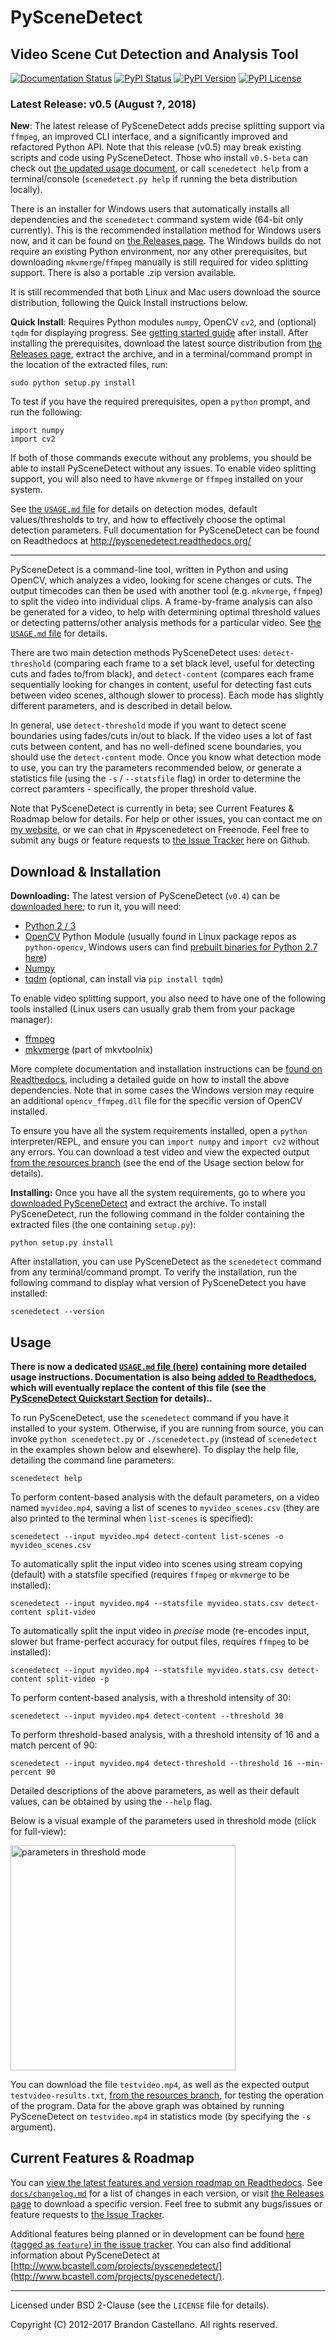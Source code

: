       
PySceneDetect
==========================================================
Video Scene Cut Detection and Analysis Tool
----------------------------------------------------------

[![Documentation Status](https://readthedocs.org/projects/pyscenedetect/badge/?version=latest)](http://pyscenedetect.readthedocs.org/en/latest/?badge=latest) [![PyPI Status](https://img.shields.io/pypi/status/PySceneDetect.svg)](https://pypi.python.org/pypi/PySceneDetect/) [![PyPI Version](https://img.shields.io/pypi/v/PySceneDetect.svg)](https://pypi.python.org/pypi/PySceneDetect/)  [![PyPI License](https://img.shields.io/pypi/l/PySceneDetect.svg)](http://pyscenedetect.readthedocs.org/en/latest/copyright/)


### Latest Release: v0.5 (August ?, 2018)

**New**: The latest release of PySceneDetect adds precise splitting support via `ffmpeg`, an improved CLI interface, and a significantly improved and refactored Python API.  Note that this release (v0.5) may break existing scripts and code using PySceneDetect.  Those who install `v0.5-beta` can check out [the updated usage document](https://github.com/Breakthrough/PySceneDetect/blob/master/docs/examples/usage.md), or call `scenedetect help` from a terminal/console (`scenedetect.py help` if running the beta distribution locally).

There is an installer for Windows users that automatically installs all dependencies and the `scenedetect` command system wide (64-bit only currently).  This is the recommended installation method for Windows users now, and it can be found on [the Releases page](https://github.com/Breakthrough/PySceneDetect/releases).  The Windows builds do not require an existing Python environment, nor any other prerequisites, but downloading `mkvmerge`/`ffmpeg` manually is still required for video splitting support.  There is also a portable .zip version available.

It is still recommended that both Linux and Mac users download the source distribution, following the Quick Install instructions below.

**Quick Install**: Requires Python modules `numpy`, OpenCV `cv2`, and (optional) `tqdm` for displaying progress. See [getting started guide](http://pyscenedetect.readthedocs.org/en/latest/examples/usage/) after install.  After installing the prerequisites, download the latest source distribution from [the Releases page](https://github.com/Breakthrough/PySceneDetect/releases), extract the archive, and in a terminal/command prompt in the location of the extracted files, run:

    sudo python setup.py install

To test if you have the required prerequisites, open a `python` prompt, and run the following:

    import numpy
    import cv2

If both of those commands execute without any problems, you should be able to install PySceneDetect without any issues. To enable video splitting support, you will also need to have `mkvmerge` or `ffmpeg` installed on your system.

See [the `USAGE.md` file](https://github.com/Breakthrough/PySceneDetect/blob/master/USAGE.md) for details on detection modes, default values/thresholds to try, and how to effectively choose the optimal detection parameters.  Full documentation for PySceneDetect can be found on Readthedocs at http://pyscenedetect.readthedocs.org/

----------------------------------------------------------

PySceneDetect is a command-line tool, written in Python and using OpenCV, which analyzes a video, looking for scene changes or cuts.  The output timecodes can then be used with another tool (e.g. `mkvmerge`, `ffmpeg`) to split the video into individual clips.  A frame-by-frame analysis can also be generated for a video, to help with determining optimal threshold values or detecting patterns/other analysis methods for a particular video.  See [the `USAGE.md` file](https://github.com/Breakthrough/PySceneDetect/blob/master/USAGE.md) for details.

There are two main detection methods PySceneDetect uses: `detect-threshold` (comparing each frame to a set black level, useful for detecting cuts and fades to/from black), and `detect-content` (compares each frame sequentially looking for changes in content, useful for detecting fast cuts between video scenes, although slower to process).  Each mode has slightly different parameters, and is described in detail below.

In general, use `detect-threshold` mode if you want to detect scene boundaries using fades/cuts in/out to black.  If the video uses a lot of fast cuts between content, and has no well-defined scene boundaries, you should use the `detect-content` mode.  Once you know what detection mode to use, you can try the parameters recommended below, or generate a statistics file (using the `-s` / `--statsfile` flag) in order to determine the correct paramters - specifically, the proper threshold value.

Note that PySceneDetect is currently in beta; see Current Features & Roadmap below for details.  For help or other issues, you can contact me on [my website](http://www.bcastell.com/about/), or we can chat in #pyscenedetect on Freenode.  Feel free to submit any bugs or feature requests to [the Issue Tracker](https://github.com/Breakthrough/PySceneDetect/issues) here on Github.


Download & Installation
----------------------------------------------------------

**Downloading:** The latest version of PySceneDetect (`v0.4`) can be [downloaded here](https://github.com/Breakthrough/PySceneDetect/releases); to run it, you will need:

 - [Python 2 / 3](https://www.python.org/)
 - [OpenCV](https://opencv.org/) Python Module (usually found in Linux package repos as `python-opencv`, Windows users can find [prebuilt binaries for Python 2.7 here](http://www.lfd.uci.edu/~gohlke/pythonlibs/#opencv))
 - [Numpy](http://sourceforge.net/projects/numpy/)
 - [tqdm](https://github.com/tqdm/tqdm) (optional, can install via `pip install tqdm`)

To enable video splitting support, you also need to have one of the following tools installed (Linux users can usually grab them from your package manager):

 - [ffmpeg](https://ffmpeg.org/download.html)
 - [mkvmerge](https://mkvtoolnix.download/downloads.html) (part of mkvtoolnix)

More complete documentation and installation instructions can be [found on Readthedocs](http://pyscenedetect.readthedocs.org/en/latest/download/), including a detailed guide on how to install the above dependencies.  Note that in some cases the Windows version may require an additional `opencv_ffmpeg.dll` file for the specific version of OpenCV installed.

To ensure you have all the system requirements installed, open a `python` interpreter/REPL, and ensure you can `import numpy` and `import cv2` without any errors.  You can download a test video and view the expected output [from the resources branch](https://github.com/Breakthrough/PySceneDetect/tree/resources/tests) (see the end of the Usage section below for details).

**Installing:** Once you have all the system requirements, go to where you [downloaded PySceneDetect](https://github.com/Breakthrough/PySceneDetect/releases) and extract the archive.  To install PySceneDetect, run the following command in the folder containing the extracted files (the one containing `setup.py`):

    python setup.py install

After installation, you can use PySceneDetect as the `scenedetect` command from any terminal/command prompt.  To verify the installation, run the following command to display what version of PySceneDetect you have installed:

    scenedetect --version


Usage
----------------------------------------------------------

**There is now a dedicated [`USAGE.md` file (here)](https://github.com/Breakthrough/PySceneDetect/blob/master/USAGE.md) containing more detailed usage instructions.  Documentation is also being [added to Readthedocs](http://pyscenedetect.readthedocs.org/), which will eventually replace the content of this file (see the [PySceneDetect Quickstart Section](http://pyscenedetect.readthedocs.org/en/latest/examples/usage/) for details)..**

To run PySceneDetect, use the `scenedetect` command if you have it installed to your system.  Otherwise, if you are running from source, you can invoke `python scenedetect.py` or `./scenedetect.py` (instead of `scenedetect` in the examples shown below and elsewhere).  To display the help file, detailing the command line parameters:

    scenedetect help

To perform content-based analysis with the default parameters, on a video named `myvideo.mp4`, saving a list of scenes to `myvideo_scenes.csv` (they are also printed to the terminal when `list-scenes` is specified):

    scenedetect --input myvideo.mp4 detect-content list-scenes -o myvideo_scenes.csv

To automatically split the input video into scenes using stream copying (default) with a statsfile specified (requires `ffmpeg` or `mkvmerge` to be installed):

    scenedetect --input myvideo.mp4 --statsfile myvideo.stats.csv detect-content split-video

To automatically split the input video in *precise* mode (re-encodes input, slower but frame-perfect accuracy for output files, requires `ffmpeg` to be installed):

    scenedetect --input myvideo.mp4 --statsfile myvideo.stats.csv detect-content split-video -p

To perform content-based analysis, with a threshold intensity of 30:

    scenedetect --input myvideo.mp4 detect-content --threshold 30

To perform threshold-based analysis, with a threshold intensity of 16 and a match percent of 90:

    scenedetect --input myvideo.mp4 detect-threshold --threshold 16 --min-percent 90

Detailed descriptions of the above parameters, as well as their default values, can be obtained by using the `--help` flag.

Below is a visual example of the parameters used in threshold mode (click for full-view):

[<img src="https://github.com/Breakthrough/PySceneDetect/raw/resources/images/threshold-param-example.png" alt="parameters in threshold mode" width="360" />](https://github.com/Breakthrough/PySceneDetect/raw/resources/images/threshold-param-example.png)

You can download the file `testvideo.mp4`, as well as the expected output `testvideo-results.txt`, [from the resources branch](https://github.com/Breakthrough/PySceneDetect/tree/resources/tests), for testing the operation of the program.  Data for the above graph was obtained by running PySceneDetect on `testvideo.mp4` in statistics mode (by specifying the `-s` argument).


Current Features & Roadmap
----------------------------------------------------------

You can [view the latest features and version roadmap on Readthedocs](http://pyscenedetect.readthedocs.org/en/latest/features/).
See [`docs/changelog.md`](https://github.com/Breakthrough/PySceneDetect/blob/master/docs/changelog.md) for a list of changes in each version, or visit [the Releases page](https://github.com/Breakthrough/PySceneDetect/releases) to download a specific version.  Feel free to submit any bugs/issues or feature requests to [the Issue Tracker](https://github.com/Breakthrough/PySceneDetect/issues).

Additional features being planned or in development can be found [here (tagged as `feature`) in the issue tracker](https://github.com/Breakthrough/PySceneDetect/issues?q=is%3Aissue+is%3Aopen+label%3Afeature).  You can also find additional information about PySceneDetect at [http://www.bcastell.com/projects/pyscenedetect/](http://www.bcastell.com/projects/pyscenedetect/).


----------------------------------------------------------

Licensed under BSD 2-Clause (see the `LICENSE` file for details).

Copyright (C) 2012-2017 Brandon Castellano.
All rights reserved.

